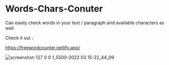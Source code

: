 # Words-Chars-Conuter
<p>Can easily check words in your text / paragraph and available characters as well.</p>
<p>Check it out : </p> <a href="https://freewordcounter.netlify.app/" target="_blank">https://freewordcounter.netlify.app/</a> <br>

<!-- ![screenshot-127 0 0 1_5500-2022 03 15-22_42_12](https://user-images.githubusercontent.com/92398016/158435072-9eb443b4-70c0-4fa9-ae04-415fe6326481.png) -->
![screenshot-127 0 0 1_5500-2022 03 15-22_44_09](https://user-images.githubusercontent.com/92398016/158435206-f40d80fd-9a36-4612-86ef-f67abe696037.png)
